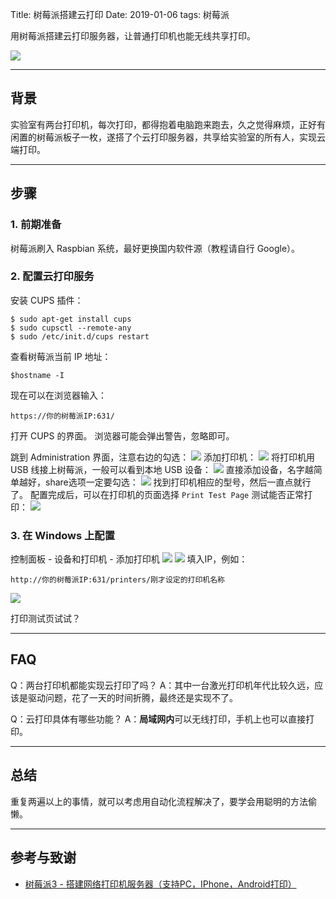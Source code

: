Title: 树莓派搭建云打印
Date: 2019-01-06 
tags: 树莓派


用树莓派搭建云打印服务器，让普通打印机也能无线共享打印。

<!-- more -->

![](https://image-backup-1253965369.cos.ap-guangzhou.myqcloud.com/20190106181653349/IMG_20181222_155243.jpg)

---

## 背景

实验室有两台打印机，每次打印，都得抱着电脑跑来跑去，久之觉得麻烦，正好有闲置的树莓派板子一枚，遂搭了个云打印服务器，共享给实验室的所有人，实现云端打印。

---



## 步骤

### 1. 前期准备

树莓派刷入 Raspbian 系统，最好更换国内软件源（教程请自行 Google）。

### 2. 配置云打印服务
安装 CUPS 插件：
```
$ sudo apt-get install cups
$ sudo cupsctl --remote-any
$ sudo /etc/init.d/cups restart
```
查看树莓派当前 IP 地址：
```
$hostname -I
```

现在可以在浏览器输入： 
```
https://你的树莓派IP:631/
```
打开 CUPS 的界面。
浏览器可能会弹出警告，忽略即可。

跳到 Administration 界面，注意右边的勾选：
![](https://image-backup-1253965369.cos.ap-guangzhou.myqcloud.com/20190106181653349/SRnaG8Upe4QCw4A7__thumbnail.png)
添加打印机：
![](https://image-backup-1253965369.cos.ap-guangzhou.myqcloud.com/20190106181653349/2ha01tLqMK8dKPPw__thumbnail.png)
将打印机用 USB 线接上树莓派，一般可以看到本地 USB 设备：
![](https://image-backup-1253965369.cos.ap-guangzhou.myqcloud.com/20190106181653349/dOY25IVr55cf4qbg__thumbnail-1.png)
直接添加设备，名字越简单越好，share选项一定要勾选：
![](https://image-backup-1253965369.cos.ap-guangzhou.myqcloud.com/20190106181653349/zY62367hBa0ZuwJV__thumbnail.png)
找到打印机相应的型号，然后一直点就行了。
配置完成后，可以在打印机的页面选择 `Print Test Page` 测试能否正常打印：
![](https://image-backup-1253965369.cos.ap-guangzhou.myqcloud.com/20190106181653349/9izhdEoI8cobbMjF__thumbnail.png)

### 3. 在 Windows 上配置
控制面板 - 设备和打印机 - 添加打印机
![](https://image-backup-1253965369.cos.ap-guangzhou.myqcloud.com/20190106181653349/dk39pnMjcQYPBElC__thumbnail.png)
![](https://image-backup-1253965369.cos.ap-guangzhou.myqcloud.com/20190106181653349/CRkgxClLaaYjdGPt__thumbnail.png)
填入IP，例如： 
```
http://你的树莓派IP:631/printers/刚才设定的打印机名称
```
![](https://image-backup-1253965369.cos.ap-guangzhou.myqcloud.com/20190106181653349/Z8sZTaxH5ZoGWyBK__thumbnail.png)

打印测试页试试？

---
## FAQ
Q：两台打印机都能实现云打印了吗？
A：其中一台激光打印机年代比较久远，应该是驱动问题，花了一天的时间折腾，最终还是实现不了。

Q：云打印具体有哪些功能？
A：**局域网内**可以无线打印，手机上也可以直接打印。

---

## 总结
重复两遍以上的事情，就可以考虑用自动化流程解决了，要学会用聪明的方法偷懒。

---

## 参考与致谢
* [树莓派3 - 搭建网络打印机服务器（支持PC，IPhone，Android打印）](https://www.ncnynl.com/archives/201608/742.html)

